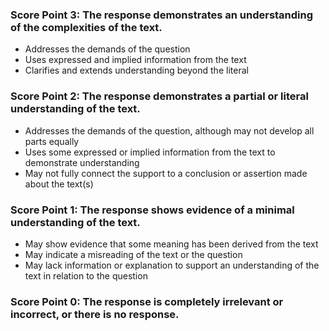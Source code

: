 ### Score Point 3: The response demonstrates an understanding of the complexities of the text.
- Addresses the demands of the question
- Uses expressed and implied information from the text
- Clarifies and extends understanding beyond the literal
  
### Score Point 2: The response demonstrates a partial or literal understanding of the text.
- Addresses the demands of the question, although may not develop all parts equally
- Uses some expressed or implied information from the text to demonstrate understanding
- May not fully connect the support to a conclusion or assertion made about the text(s)
  
### Score Point 1: The response shows evidence of a minimal understanding of the text.
- May show evidence that some meaning has been derived from the text
- May indicate a misreading of the text or the question
- May lack information or explanation to support an understanding of the text in relation to the question
  
### Score Point 0: The response is completely irrelevant or incorrect, or there is no response.